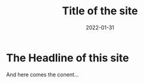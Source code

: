 ﻿---  
date: 2022-01-31  
path: path-for-this-site  
title: Title of the site  
description: Some words describing the site.  
tags: tag1, tag2  
---  

# The Headline of this site

And here comes the conent...
